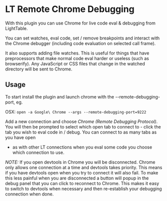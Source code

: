 LT Remote Chrome Debugging
==========================

With this plugin you can use Chrome for live code eval &amp; debugging from LightTable. 

You can set watches, eval code, set / remove breakpoints and interact with the Chrome
debugger (including code evaluation on selected call frame). 

It also supports adding file watches. This is useful for things that have
preprocessors that make normal code eval harder or useless (such as
browserify). Any JavaScript or CSS files that change in the watched directory
will be sent to Chrome.

## Usage

To start install the plugin and launch chrome with the --remote-debugging-port, eg.

OSX: `open -a Google\ Chrome --args --remote-debugging-port=9222`

Add a new connection and choose *Chrome (Remote Debugging Protocol)*. You will
then be prompted to select which open tab to connect to - click the tab you
wish to eval code in / debug. You can connect to as many tabs as you have open
- as with other LT connections when you eval some code you choose which
connection to use.

*NOTE:* If you open devtools in Chrome you will be disconnected. Chrome only
allows one connection at a time and devtools takes priority. This means if you
have devtools open when you try to connect it will also fail. To make this less
painful  when you are disconnected a button will popup in the debug panel 
that you can click to reconnect to Chrome. This makes it easy to switch to
devtools when necessary and then re-establish your debugging connection when
done.



